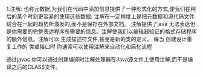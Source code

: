 1.注解: 也称元数据,为我们在代码中添加信息提供了一种形式化的方式,使我们在稍后的某个时刻更容易的使用这些数据;
注解在一定程度上是把元数据和源代码文件结合在一起的趋势所激发的,而不是保存在外部文档。
注解提供了java 无法表达但是你需要的完整表述程序所需要的信息。注解使我们以编辑器验证的格式存储程序的额外信息。注解可以
生成描述符文件,甚至是新的类的定义。
每当  创建设计重复工作的 类或接口时 你通常可以使用注解来自动化和简化流程

通过javac 你可以通过创建编译时注解处理器在Java源文件上使用注解,而不是编译之后的CLASS文件。
